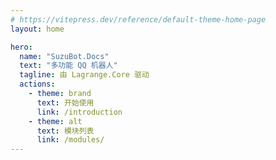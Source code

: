 ```yaml
---
# https://vitepress.dev/reference/default-theme-home-page
layout: home

hero:
  name: "SuzuBot.Docs"
  text: "多功能 QQ 机器人"
  tagline: 由 Lagrange.Core 驱动
  actions:
    - theme: brand
      text: 开始使用
      link: /introduction
    - theme: alt
      text: 模块列表
      link: /modules/
---
```


